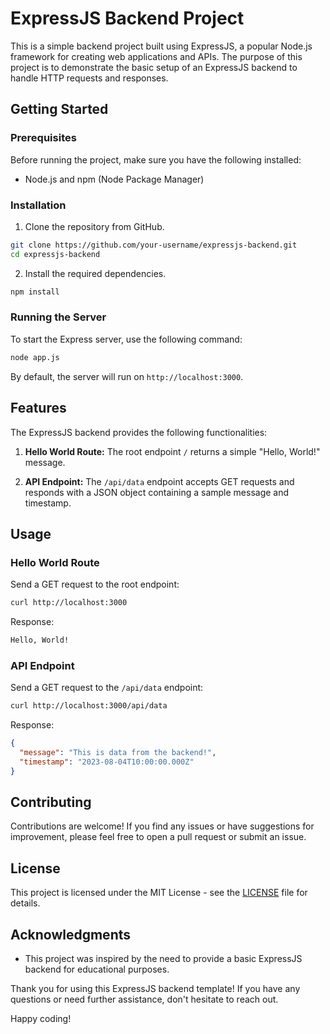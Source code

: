 # ExpressJS Backend Project

This is a simple backend project built using ExpressJS, a popular Node.js framework for creating web applications and APIs. The purpose of this project is to demonstrate the basic setup of an ExpressJS backend to handle HTTP requests and responses.

## Getting Started

### Prerequisites

Before running the project, make sure you have the following installed:

- Node.js and npm (Node Package Manager)

### Installation

1. Clone the repository from GitHub.

```bash
git clone https://github.com/your-username/expressjs-backend.git
cd expressjs-backend
```

2. Install the required dependencies.

```bash
npm install
```

### Running the Server

To start the Express server, use the following command:

```bash
node app.js
```

By default, the server will run on `http://localhost:3000`.

## Features

The ExpressJS backend provides the following functionalities:

1. **Hello World Route:** The root endpoint `/` returns a simple "Hello, World!" message.

2. **API Endpoint:** The `/api/data` endpoint accepts GET requests and responds with a JSON object containing a sample message and timestamp.

## Usage

### Hello World Route

Send a GET request to the root endpoint:

```bash
curl http://localhost:3000
```

Response:

```bash
Hello, World!
```

### API Endpoint

Send a GET request to the `/api/data` endpoint:

```bash
curl http://localhost:3000/api/data
```

Response:

```json
{
  "message": "This is data from the backend!",
  "timestamp": "2023-08-04T10:00:00.000Z"
}
```

## Contributing

Contributions are welcome! If you find any issues or have suggestions for improvement, please feel free to open a pull request or submit an issue.

## License

This project is licensed under the MIT License - see the [LICENSE](LICENSE) file for details.

## Acknowledgments

- This project was inspired by the need to provide a basic ExpressJS backend for educational purposes.

Thank you for using this ExpressJS backend template! If you have any questions or need further assistance, don't hesitate to reach out.

Happy coding!
